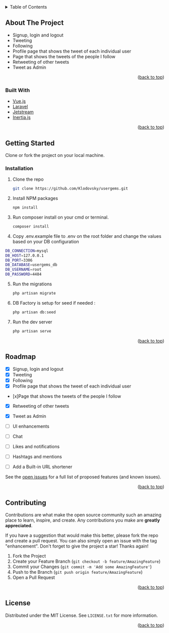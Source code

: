 <div id="top"></div>
<!--
*** skyScanner is a simple laravel-vue weather app.
-->

<!-- TABLE OF CONTENTS -->
<details>
  <summary>Table of Contents</summary>
  <ol>
    <li>
      <a href="#about-the-project">About The Project</a>
      <ul>
        <li><a href="#built-with">Built With</a></li>
      </ul>
    </li>
    <li>
      <a href="#getting-started">Getting Started</a>
      <ul>
        <li><a href="#prerequisites">Prerequisites</a></li>
        <li><a href="#installation">Installation</a></li>
      </ul>
    </li>
    <li><a href="#contributing">Contributing</a></li>
    <li><a href="#license">License</a></li>
    <li><a href="#acknowledgments">Acknowledgments</a></li>
  </ol>
</details>



<!-- ABOUT THE PROJECT -->
## About The Project

* Signup, login and logout
* Tweeting
* Following
* Profile page that shows the tweet of each individual user
* Page that shows the tweets of the people I follow
* Retweeting of other tweets
* Tweet as Admin



<p align="right">(<a href="#top">back to top</a>)</p>


### Built With

* [Vue.js](https://vuejs.org/)
* [Laravel](https://laravel.com)
* [Jetstream](https://jetstream.laravel.com/2.x/introduction.html)
* [Inertia.js](https://inertiajs.com/)


<p align="right">(<a href="#top">back to top</a>)</p>



<!-- GETTING STARTED -->
## Getting Started

Clone or fork the project on your local machine.

### Installation

1. Clone the repo
   ```sh
   git clone https://github.com/Klodovsky/usergems.git
   ```
2. Install NPM packages
   ```sh
   npm install
   ```
3. Run composer install on your cmd or terminal.
   ```sh
   composer install
   ```
4. Copy .env.example file to .env on the root folder
  and change the values based on your DB configuration
 ```sh
DB_CONNECTION=mysql
DB_HOST=127.0.0.1
DB_PORT=3306
DB_DATABASE=usergems_db
DB_USERNAME=root
DB_PASSWORD=4484
 ```

5. Run the migrations
   ```sh
   php artisan migrate
   ```

6. DB Factory is setup for seed if needed :
   ```sh
   php artisan db:seed
   ```

7. Run the dev server
   ```sh
   php artisan serve
   ```
   
<p align="right">(<a href="#top">back to top</a>)</p>


<!-- ROADMAP -->
## Roadmap

- [x] Signup, login and logout
- [x] Tweeting
- [x] Following
- [x] Profile page that shows the tweet of each individual user
- [x]Page that shows the tweets of the people I follow
- [x] Retweeting of other tweets
- [x] Tweet as Admin
- [ ] UI enhancements
- [ ] Chat
- [ ] Likes and notifications
- [ ] Hashtags and mentions
- [ ] Add a Built-in URL shortener


See the [open issues](https://github.com/Klodovsky/usergems/issues) for a full list of proposed features (and known issues).

<p align="right">(<a href="#top">back to top</a>)</p>



<!-- CONTRIBUTING -->
## Contributing

Contributions are what make the open source community such an amazing place to learn, inspire, and create. Any contributions you make are **greatly appreciated**.

If you have a suggestion that would make this better, please fork the repo and create a pull request. You can also simply open an issue with the tag "enhancement".
Don't forget to give the project a star! Thanks again!

1. Fork the Project
2. Create your Feature Branch (`git checkout -b feature/AmazingFeature`)
3. Commit your Changes (`git commit -m 'Add some AmazingFeature'`)
4. Push to the Branch (`git push origin feature/AmazingFeature`)
5. Open a Pull Request

<p align="right">(<a href="#top">back to top</a>)</p>



<!-- LICENSE -->
## License

Distributed under the MIT License. See `LICENSE.txt` for more information.

<p align="right">(<a href="#top">back to top</a>)</p>


